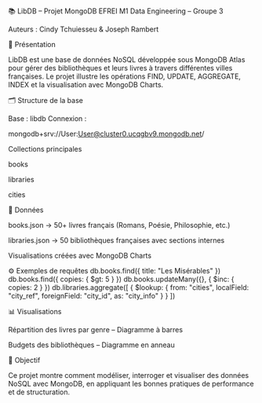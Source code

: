 📚 LibDB – Projet MongoDB
EFREI M1 Data Engineering – Groupe 3

Auteurs : Cindy Tchuiesseu & Joseph Rambert

🧩 Présentation

LibDB est une base de données NoSQL développée sous MongoDB Atlas pour gérer des bibliothèques et leurs livres à travers différentes villes françaises.
Le projet illustre les opérations FIND, UPDATE, AGGREGATE, INDEX et la visualisation avec MongoDB Charts.

🗂️ Structure de la base

Base : libdb
Connexion :

mongodb+srv://User:User@cluster0.ucqgbv9.mongodb.net/

Collections principales

books

libraries

cities

💾 Données

books.json → 50+ livres français (Romans, Poésie, Philosophie, etc.)

libraries.json → 50 bibliothèques françaises avec sections internes

Visualisations créées avec MongoDB Charts

⚙️ Exemples de requêtes
db.books.find({ title: "Les Misérables" })
db.books.find({ copies: { $gt: 5 } })
db.books.updateMany({}, { $inc: { copies: 2 } })
db.libraries.aggregate([
  { $lookup: { from: "cities", localField: "city_ref", foreignField: "city_id", as: "city_info" } }
])

📊 Visualisations

Répartition des livres par genre – Diagramme à barres

Budgets des bibliothèques – Diagramme en anneau


🏁 Objectif

Ce projet montre comment modéliser, interroger et visualiser des données NoSQL avec MongoDB, en appliquant les bonnes pratiques de performance et de structuration.

